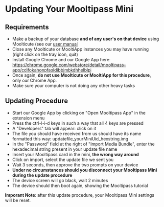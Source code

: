 Updating Your Mooltipass Mini
=============================
    
Requirements
------------
- Make a backup of your database **and of any user's on that device** using Moolticute (see our [user manual](https://github.com/limpkin/mooltipass/raw/master/user_manual_mini.pdf)  
- Close any Moolticute or MooltiApp instances you may have running (right click on the tray icon, quit)
- Install Google Chrome and our Google App here: https://chrome.google.com/webstore/detail/mooltipass-app/cdifokahonpfaoldibbjmbkdhhelblpj  
- Once again, **do not use Moolticute or MooltiApp for this procedure**, only our Chrome App.
- Make sure your computer is not doing any other heavy tasks  
  
Updating Procedure
------------------
- Start our Google App by clicking on "Open Mooltipass App" in the extension menu  
- Press the ctrl-l-i-d keys in such a way that all 4 keys are pressed  
- A "Developers" tab will appear: click on it  
- The file you should have received from us should have its name formatted this way: updatefile_yourMiniUid_hexstring.img  
- In the "Password" field at the right of "Import Media Bundle", enter the hexadecimal string present in your update file name  
- Insert your Mooltipass card in the mini, **the wrong way around**  
- Click on import, select the update file we sent you  
- Wait 3 seconds, then approve the two prompts on your device  
- **Under no circumstances should you disconnect your Mooltipass Mini during the update procedure**  
- The device screen will go black, wait 2 minutes  
- The device should then boot again, showing the Mooltipass tutorial

**Imporant Note**: after this update procedure, your Mooltipass Mini settings will be reset.
